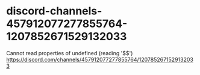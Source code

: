 # discord-channels-457912077277855764-1207852671529132033
Cannot read properties of undefined (reading '$$')
https://discord.com/channels/457912077277855764/1207852671529132033
